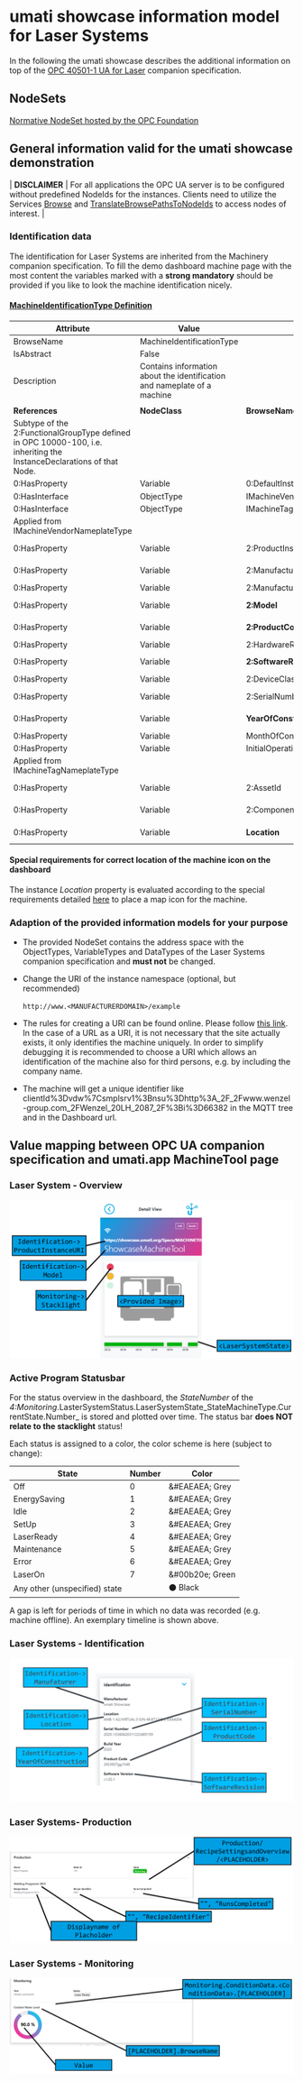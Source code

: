 # umati showcase information model for Laser Systems

In the following the umati showcase describes the additional information on top of the [OPC 40501-1 UA for Laser](https://reference.opcfoundation.org/LaserSystems/v100/docs/) companion specification.

## NodeSets

[Normative NodeSet hosted by the OPC Foundation](https://github.com/OPCFoundation/UA-Nodeset/tree/latest/LaserSystems)



## General information valid for the umati showcase demonstration

| **DISCLAIMER** | For all applications the OPC UA server is to be configured without predefined NodeIds for the instances. Clients need to utilize the Services [Browse](https://reference.opcfoundation.org/Core/docs/Part4/5.8.2/) and [TranslateBrowsePathsToNodeIds](https://reference.opcfoundation.org/Core/docs/Part4/5.8.4/) to access nodes of interest. |

### Identification data

The identification for Laser Systems are inherited from the Machinery companion specification.
To fill the demo dashboard machine page with the most content the variables marked with a **strong mandatory** should be provided if you like to look the machine identification nicely.

#### [**MachineIdentificationType Definition**](https://reference.opcfoundation.org/Machinery/docs/8.6/)

| **Attribute** | **Value** |     |     |     |     |
| --- | --- | --- | --- | --- | --- |
| BrowseName | MachineIdentificationType | | | | |
| IsAbstract | False | | | | |
| Description | Contains information about the identification and nameplate of a machine | | | | |
|     |     |     |     |     |     |
| **References** | **NodeClass** | **BrowseName** | **DataType** | **TypeDefinition** | **Other** |
| Subtype of the 2:FunctionalGroupType defined in OPC 10000-100, i.e. inheriting the InstanceDeclarations of that Node. | | | | | |
| 0:HasProperty | Variable | 0:DefaultInstanceBrowseName | 0:QualifiedName | 0:PropertyType |     |
| 0:HasInterface | ObjectType | IMachineVendorNameplateType | | | |
| 0:HasInterface | ObjectType | IMachineTagNameplateType | | | |
| Applied from IMachineVendorNameplateType |     |     |     |     |     |
| 0:HasProperty | Variable | 2:ProductInstanceUri | 0:String | 0:PropertyType | M, RO |
| 0:HasProperty | Variable | 2:Manufacturer | 0:LocalizedText | 0:PropertyType | M, RO |
| 0:HasProperty | Variable | 2:ManufacturerUri | 0:String | 0:PropertyType | O, RO |
| 0:HasProperty | Variable | **2:Model** | 0:LocalizedText | 0:PropertyType | **M**, RO |
| 0:HasProperty | Variable | **2:ProductCode** | 0:String | 0:PropertyType | **M**, RO |
| 0:HasProperty | Variable | 2:HardwareRevision | 0:String | 0:PropertyType | O, RO |
| 0:HasProperty | Variable | **2:SoftwareRevision** | 0:String | 0:PropertyType | **M**, RO |
| 0:HasProperty | Variable | 2:DeviceClass | 0:String | 0:PropertyType | O, RO |
| 0:HasProperty | Variable | 2:SerialNumber | 0:String | 0:PropertyType | M, RO |
| 0:HasProperty | Variable | **YearOfConstruction** | UInt16 | 0:PropertyType | **M**, RO |
| 0:HasProperty | Variable | MonthOfConstruction | Byte | 0:PropertyType | O, RO |
| 0:HasProperty | Variable | InitialOperationDate | DateTime | 0:PropertyType | O, RO |
| Applied from IMachineTagNameplateType |     |     |     |     |     |
| 0:HasProperty | Variable | 2:AssetId | 0:String | 0:PropertyType | O, RW |
| 0:HasProperty | Variable | 2:ComponentName | 0:LocalizedText | 0:PropertyType | O, RW |
| 0:HasProperty | Variable | **Location** | 0:String | 0:PropertyType | **M**, RW |

#### Special requirements for correct location of the machine icon on the dashboard

The instance _Location_ property is evaluated according to the special requirements detailed [here](../Dashboard.md#location-of-fair-machine-and-software-icons-on-the-dashboard) to place a map icon for the machine.

### Adaption of the provided information models for your purpose

- The provided NodeSet contains the address space with the ObjectTypes, VariableTypes and DataTypes of the Laser Systems companion specification and **must not** be changed.
- Change the URI of the instance namespace (optional, but recommended)

  `http://www.<MANUFACTURERDOMAIN>/example`

- The rules for creating a URI can be found online. Please follow [this link](https://en.wikipedia.org/wiki/Uniform_Resource_Identifier). 
In the case of a URL as a URI, it is not necessary that the site actually exists, it only identifies the machine uniquely. 
In order to simplify debugging it is recommended to choose a URI which allows an identification of the machine also for third persons, e.g. by including the company name.

- The machine will get a unique identifier like clientId%3Dvdw%7Csmplsrv1%3Bnsu%3Dhttp%3A_2F_2Fwww.wenzel-group.com_2FWenzel_20LH_2087_2F%3Bi%3D66382 <clientId><mqttusername><NamespaceUri><EntryNodeId> in the MQTT tree and in the Dashboard url.

## Value mapping between OPC UA companion specification and umati.app MachineTool page

### Laser System - Overview

![Overview](../img/Laser/Overview.png "Laser System Overview")

### Active Program Statusbar

For the status overview in the dashboard, the _StateNumber_ of the _4:Monitoring_.LasterSystemStatus.LaserSystemState_StateMachineType.CurrentState.Number_ is stored and plotted over time. The status bar **does NOT relate to the stacklight** status!

Each status is assigned to a color, the color scheme is here (subject to change):

| State |Number | Color |
| --- | --- | --- |
| Off |0| &#EAEAEA; Grey |
| EnergySaving |1| &#EAEAEA; Grey |
| Idle |2| &#EAEAEA; Grey |
| SetUp |3|&#EAEAEA; Grey |
| LaserReady |4|&#EAEAEA; Grey |
| Maintenance | 5 | &#EAEAEA; Grey|
| Error | 6 | &#EAEAEA; Grey|
| LaserOn | 7 | &#00b20e; Green|
| Any other (unspecified) state | | &#9899; Black |

A gap is left for periods of time in which no data was recorded (e.g. machine offline). An exemplary timeline is shown above.

### Laser Systems - Identification

![Identification](../img/MachineTool/MT-Identification.png "Identification")

### Laser Systems- Production

![Production](../img/Laser/Production.png "Production")

### Laser Systems - Monitoring

![Monitoring](../img/Laser/Monitoring.png "Monitoring")
